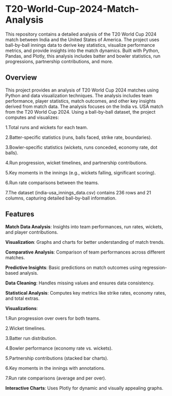 # T20-World-Cup-2024-Match-Analysis

This repository contains a detailed analysis of the T20 World Cup 2024 match between India and the United States of America. The project uses ball-by-ball innings data to derive key statistics, visualize performance metrics, and provide insights into the match dynamics. Built with Python, Pandas, and Plotly, this analysis includes batter and bowler statistics, run progressions, partnership contributions, and more.

## Overview

This project provides an analysis of T20 World Cup 2024 matches using Python and data visualization techniques. The analysis includes team performance, player statistics, match outcomes, and other key insights derived from match data.
The analysis focuses on the India vs. USA match from the T20 World Cup 2024. Using a ball-by-ball dataset, the project computes and visualizes:

1.Total runs and wickets for each team.

2.Batter-specific statistics (runs, balls faced, strike rate, boundaries).

3.Bowler-specific statistics (wickets, runs conceded, economy rate, dot balls).

4.Run progression, wicket timelines, and partnership contributions.

5.Key moments in the innings (e.g., wickets falling, significant scoring).

6.Run rate comparisons between the teams.

7.The dataset (india-usa_innings_data.csv) contains 236 rows and 21 columns, capturing detailed ball-by-ball information.

## Features

**Match Data Analysis**: Insights into team performances, run rates, wickets, and player contributions.

**Visualization**: Graphs and charts for better understanding of match trends.

**Comparative Analysis**: Comparison of team performances across different matches.

**Predictive Insights**: Basic predictions on match outcomes using regression-based analysis.

**Data Cleaning**: Handles missing values and ensures data consistency.

**Statistical Analysis**: Computes key metrics like strike rates, economy rates, and total extras.

**Visualizations**:
  
   1.Run progression over overs for both teams.
  
   2.Wicket timelines.
  
   3.Batter run distribution.
  
   4.Bowler performance (economy rate vs. wickets).
  
   5.Partnership contributions (stacked bar charts).
  
   6.Key moments in the innings with annotations.
  
   7.Run rate comparisons (average and per over).

**Interactive Charts**: Uses Plotly for dynamic and visually appealing graphs.
